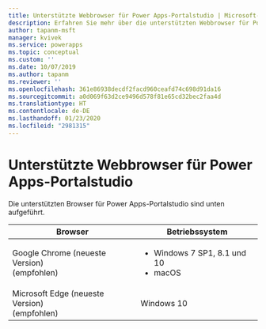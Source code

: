 ```yaml
---
title: Unterstützte Webbrowser für Power Apps-Portalstudio | Microsoft-Dokumentation
description: Erfahren Sie mehr über die unterstützten Webbrowser für Power Apps-Portalstudio.
author: tapanm-msft
manager: kvivek
ms.service: powerapps
ms.topic: conceptual
ms.custom: ''
ms.date: 10/07/2019
ms.author: tapanm
ms.reviewer: ''
ms.openlocfilehash: 361e86938decdf2facd960ceafd74c698d91da16
ms.sourcegitcommit: a0d069f63d2ce9496d578f81e65cd32bec2faa4d
ms.translationtype: HT
ms.contentlocale: de-DE
ms.lasthandoff: 01/23/2020
ms.locfileid: "2981315"
---
```

# <a name="supported-web-browsers-for-power-apps-portals-studio"></a>Unterstützte Webbrowser für Power Apps-Portalstudio

Die unterstützten Browser für Power Apps-Portalstudio sind unten aufgeführt.

| **Browser**                     | **Betriebssystem**           |
|---------------------------------|--------------------------------|
| Google Chrome (neueste Version)<br>(empfohlen)                    | <ul><li>Windows 7 SP1, 8.1 und 10</li><li>macOS</li></ul>      |
| Microsoft Edge (neueste Version)<br> (empfohlen)                    | Windows 10                     |
